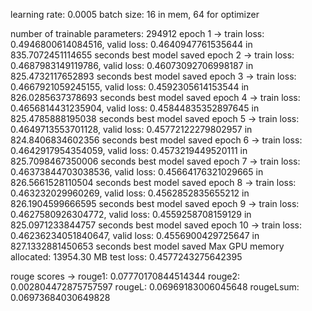 learning rate: 0.0005
batch size: 16 in mem, 64 for optimizer

number of trainable parameters: 294912
epoch 1 -> train loss: 0.4946800614084516, valid loss: 0.4640947761535644 in 835.7072451114655 seconds
	best model saved
epoch 2 -> train loss: 0.4687983149119786, valid loss: 0.46073092706998187 in 825.4732117652893 seconds
	best model saved
epoch 3 -> train loss: 0.4667921059245155, valid loss: 0.4592305614153544 in 826.0285637378693 seconds
	best model saved
epoch 4 -> train loss: 0.4656814431235904, valid loss: 0.45844835352897645 in 825.4785888195038 seconds
	best model saved
epoch 5 -> train loss: 0.4649713553701128, valid loss: 0.45772122279802957 in 824.8406834602356 seconds
	best model saved
epoch 6 -> train loss: 0.4642917954354059, valid loss: 0.4573219449520111 in 825.7098467350006 seconds
	best model saved
epoch 7 -> train loss: 0.46373844703038536, valid loss: 0.45664176321029665 in 826.5661528110504 seconds
	best model saved
epoch 8 -> train loss: 0.463232029960269, valid loss: 0.4562852835655212 in 826.1904599666595 seconds
	best model saved
epoch 9 -> train loss: 0.4627580926304772, valid loss: 0.4559258708159129 in 825.0971233844757 seconds
	best model saved
epoch 10 -> train loss: 0.46236234051840647, valid loss: 0.4556900429725647 in 827.1332881450653 seconds
	best model saved
Max GPU memory allocated: 13954.30 MB
test loss: 0.4577243275642395

rouge scores ->
	rouge1: 0.07770170844514344
	rouge2: 0.002804472875757597
	rougeL: 0.06969183006045648
	rougeLsum: 0.06973684030649828
